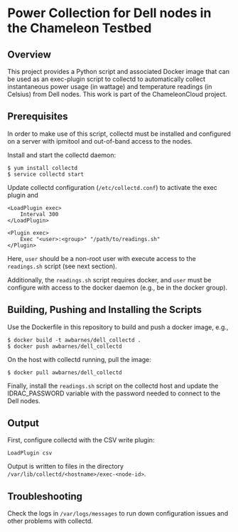 # Power Collection for Dell nodes in the Chameleon Testbed #

## Overview ##
This project provides a Python script and associated Docker image that can be used as an exec-plugin script to
collectd to automatically collect instantaneous power usage (in wattage) and temperature readings (in Celsius) from Dell nodes. This work is part of the ChameleonCloud project.

## Prerequisites ##
In order to make use of this script, collectd must be installed and configured on a server with ipmitool and out-of-band access to the nodes.

Install and start the collectd daemon:
```
$ yum install collectd
$ service collectd start
```

Update collectd configuration (`/etc/collectd.conf`) to activate the exec plugin and
```
<LoadPlugin exec>
    Interval 300
</LoadPlugin>

<Plugin exec>
    Exec "<user>:<group>" "/path/to/readings.sh"
</Plugin>
```

Here, `user` should be a non-root user with execute access to the `readings.sh` script (see next section).

Additionally, the `readings.sh` script requires docker, and `user` must be configure with access to the docker daemon
 (e.g., be in the docker group).


## Building, Pushing and Installing the Scripts ##
Use the Dockerfile in this repository to build and push a docker image, e.g.,
```
$ docker build -t awbarnes/dell_collectd .
$ docker push awbarnes/dell_collectd
```

On the host with collectd running, pull the image:
```
$ docker pull awbarnes/dell_collectd
```

Finally, install the `readings.sh` script on the collectd host and update the IDRAC_PASSWORD variable with the password needed
to connect to the Dell nodes.


## Output ##
First, configure collectd with the CSV write plugin:
```
LoadPlugin csv
```

Output is written to files in the directory `/var/lib/collectd/<hostname>/exec-<node-id>`.


## Troubleshooting ##

Check the logs in `/var/logs/messages` to run down configuration issues and other problems with collectd.

